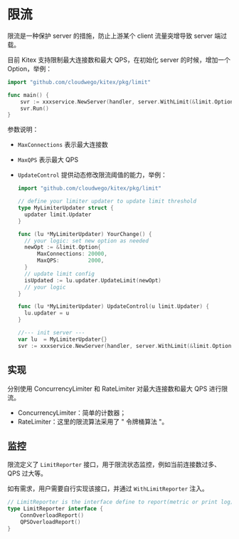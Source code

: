 # 限流

限流是一种保护 server 的措施，防止上游某个 client 流量突增导致 server 端过载。

目前 Kitex 支持限制最大连接数和最大 QPS，在初始化 server 的时候，增加一个 Option，举例：

```go
import "github.com/cloudwego/kitex/pkg/limit"

func main() {
	svr := xxxservice.NewServer(handler, server.WithLimit(&limit.Option{MaxConnections: 10000, MaxQPS: 1000}))
  	svr.Run()
}
```

参数说明：

- `MaxConnections` 表示最大连接数

- `MaxQPS` 表示最大 QPS

- `UpdateControl` 提供动态修改限流阈值的能力，举例：

  ```go
  import "github.com/cloudwego/kitex/pkg/limit"

  // define your limiter updater to update limit threshold
  type MyLimiterUpdater struct {
  	updater limit.Updater
  }

  func (lu *MyLimiterUpdater) YourChange() {
  	// your logic: set new option as needed
  	newOpt := &limit.Option{
  		MaxConnections: 20000,
  		MaxQPS:         2000,
  	}
  	// update limit config
  	isUpdated := lu.updater.UpdateLimit(newOpt)
  	// your logic
  }

  func (lu *MyLimiterUpdater) UpdateControl(u limit.Updater) {
  	lu.updater = u
  }

  //--- init server ---
  var lu  = MyLimiterUpdater{}
  svr := xxxservice.NewServer(handler, server.WithLimit(&limit.Option{MaxConnections: 10000, MaxQPS: 1000, UpdateControl: lu.UpdateControl}))
  ```

## 实现

分别使用 ConcurrencyLimiter 和 RateLimiter 对最大连接数和最大 QPS 进行限流。

- ConcurrencyLimiter：简单的计数器；
- RateLimiter：这里的限流算法采用了 " 令牌桶算法 "。

## 监控

限流定义了 `LimitReporter` 接口，用于限流状态监控，例如当前连接数过多、QPS 过大等。

如有需求，用户需要自行实现该接口，并通过 `WithLimitReporter` 注入。

```go
// LimitReporter is the interface define to report(metric or print log) when limit happen
type LimitReporter interface {
    ConnOverloadReport()
    QPSOverloadReport()
}
```
